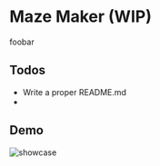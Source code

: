 # Maze Maker (WIP)

foobar

## Todos
- Write a proper README.md
- 

## Demo

![showcase](img/showcase.gif)
